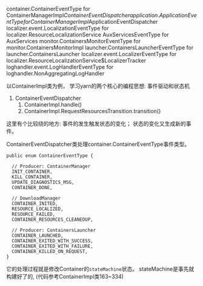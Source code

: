 container.ContainerEventType          for ContainerManagerImpl$ContainerEventDispatcher
application.ApplicationEventType      for ContainerManagerImpl$ApplicationEventDispatcher
localizer.event.LocalizationEventType for localizer.ResourceLocalizationService
AuxServicesEventType                  for AuxServices
monitor.ContainersMonitorEventType    for monitor.ContainersMonitorImpl
launcher.ContainersLauncherEventType  for launcher.ContainersLauncher
localizer.event.LocalizerEventType    for localizer.ResourceLocalizationService$LocalizerTracker
loghandler.event.LogHandlerEventType  for loghandler.NonAggregatingLogHandler


以ContainerImpl类为例， 学习yarn的两个核心的编程思想: 事件驱动和状态机
1. ContainerEventDispatcher
   1. ContainerImpl.handle()
   2. ContainerImpl.RequestResourcesTransition.transition()

这里有个比较绕的地方: 事件的发生触发状态的变化； 状态的变化又生成新的事件。


ContainerEventDispatcher类处理container.ContainerEventType事件类型。
```
public enum ContainerEventType {

  // Producer: ContainerManager
  INIT_CONTAINER,
  KILL_CONTAINER,
  UPDATE_DIAGNOSTICS_MSG,
  CONTAINER_DONE,

  // DownloadManager
  CONTAINER_INITED,
  RESOURCE_LOCALIZED,
  RESOURCE_FAILED,
  CONTAINER_RESOURCES_CLEANEDUP,

  // Producer: ContainersLauncher
  CONTAINER_LAUNCHED,
  CONTAINER_EXITED_WITH_SUCCESS,
  CONTAINER_EXITED_WITH_FAILURE,
  CONTAINER_KILLED_ON_REQUEST,
}
```
它的处理过程就是修改Container的`stateMachine`状态。 stateMachine是事先就构建好了的, (代码参考ContainerImpl类163~334)


